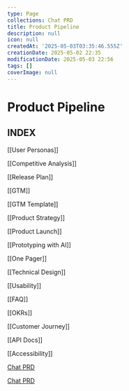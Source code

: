 ```yaml
---
type: Page
collections: Chat PRD
title: Product Pipeline
description: null
icon: null
createdAt: '2025-05-03T03:35:46.555Z'
creationDate: 2025-05-02 22:35
modificationDate: 2025-05-03 22:56
tags: []
coverImage: null
---
```


# Product Pipeline

## INDEX

[[User Personas]]

[[Competitive Analysis]]

[[Release Plan]]

[[GTM]]

[[GTM Template]]

[[Product Strategy]]

[[Product Launch]]

[[Prototyping with AI]]

[[One Pager]]

[[Technical Design]]

[[Usability]]

[[FAQ]]

[[OKRs]]

[[Customer Journey]]

[[API Docs]]

[[Accessibility]]

[Chat PRD](Pages/Chat%20PRD.csv)


[Chat PRD](Pages/Chat%20PRD.csv)
